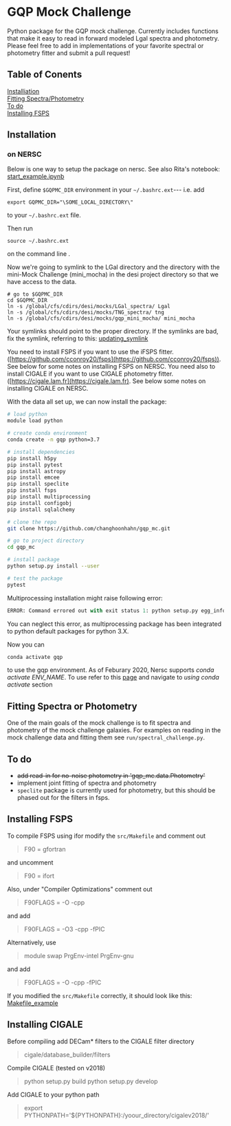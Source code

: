 # GQP Mock Challenge 

Python package for the GQP mock challenge. Currently includes functions
that make it easy to read in forward modeled Lgal spectra and photometry. 
Please feel free to add in implementations of your favorite spectral or
photometry fitter and submit a pull request! 


## Table of Conents 
[Installiation](#installation)<br>
[Fitting Spectra/Photometry](#fitting-spectra-or-photometry)<br> 
[To do](#to-do)<br>
[Installing FSPS](#installing-fsps)<br> 


## Installation

### on NERSC

Below is one way to setup the package on nersc. See also Rita's notebook:
[start_example.ipynb](https://github.com/ritatojeiro/desi_gqp/blob/master/nb/start_example.ipynb)

First, define `$GQPMC_DIR` environment in your `~/.bashrc.ext`---
i.e. add 
```
export GQPMC_DIR="\SOME_LOCAL_DIRECTORY\" 
```
to your `~/.bashrc.ext` file. 

Then run 
```
source ~/.bashrc.ext
```
on the command line .

Now we're going to symlink to the LGal directory and the directory with the 
mini-Mock Challenge (mini_mocha) in the desi project directory so that we
have access to the data.
```
# go to $GQPMC_DIR
cd $GQPMC_DIR
ln -s /global/cfs/cdirs/desi/mocks/LGal_spectra/ Lgal
ln -s /global/cfs/cdirs/desi/mocks/TNG_spectra/ tng 
ln -s /global/cfs/cdirs/desi/mocks/gqp_mini_mocha/ mini_mocha 
```

Your symlinks should point to the proper directory. If the symlinks are bad, fix the symlink, referring to this:
[updating_symlink](https://github.com/kgb0255/GQPMC_v2_JAMES/blob/6da67f918cfadfb17eaa163ddfb25e63dc9b3c53/Documentation/NERSC_Installation/outdated_symlink.md)

You need to install FSPS if you want to use the iFSPS fitter. ([https://github.com/cconroy20/fsps](https://github.com/cconroy20/fsps)). See below for some notes on installing FSPS on NERSC.
You need also to install CIGALE if you want to use CIGALE photometry fitter. ([https://cigale.lam.fr](https://cigale.lam.fr). See below some notes on installing CIGALE on NERSC.

With the data all set up, we can now install the package: 
```bash 
# load python 
module load python 

# create conda environment 
conda create -n gqp python=3.7

# install dependencies
pip install h5py 
pip install pytest 
pip install astropy 
pip install emcee 
pip install speclite 
pip install fsps
pip install multiprocessing
pip install configobj
pip install sqlalchemy

# clone the repo 
git clone https://github.com/changhoonhahn/gqp_mc.git 

# go to project directory
cd gqp_mc 

# install package
python setup.py install --user 

# test the package
pytest 
```

Multiprocessing installation might raise following error:
```python
ERROR: Command errored out with exit status 1: python setup.py egg_info Check the logs for full command output.
```
You can neglect this error, as multiprocessing package has been integrated to python default packages for python 3.X.

Now you can 
```python
conda activate gqp
```
to use the gqp environment. As of Feburary 2020, Nersc supports 
*conda activate ENV_NAME*. To use refer to this 
[page](https://docs.nersc.gov/programming/high-level-environments/python/#using-conda-activate) and navigate to *using conda activate* section


## Fitting Spectra or Photometry

One of the main goals of the mock challenge is to fit spectra and photometry of 
the mock challenge galaxies. For examples on reading in the mock challenge data
and fitting them see `run/spectral_challenge.py`. 

## To do 

* ~~add read-in for no-noise photometry in 'gqp_mc.data.Photometry'~~
* implement joint fitting of spectra and photometry 
* `speclite` package is currently used for photometry, but this should be phased out for the filters in fsps.

## Installing FSPS 
To compile FSPS using ifor modify the `src/Makefile` and comment out 
> F90 = gfortran

and uncomment

> F90 = ifort 

Also, under "Compiler Optimizations" comment out 

> F90FLAGS = -O -cpp 

and add  

> F90FLAGS = -O3 -cpp -fPIC

Alternatively, use

> module swap PrgEnv-intel PrgEnv-gnu

and add

> F90FLAGS = -O -cpp -fPIC


If you modified the `src/Makefile` correctly, it should look like this: [Makefile_example](https://github.com/kgb0255/GQPMC_v2_JAMES/blob/6da67f918cfadfb17eaa163ddfb25e63dc9b3c53/Documentation/NERSC_Installation/Makefile)

## Installing CIGALE

Before compiling add DECam* filters to the CIGALE filter directory 

> cigale/database_builder/filters

Compile CIGALE (tested on v2018)

> python setup.py build
> python setup.py develop

Add CIGALE to your python path

> export PYTHONPATH='${PYTHONPATH}:/yoour_directory/cigalev2018/'
